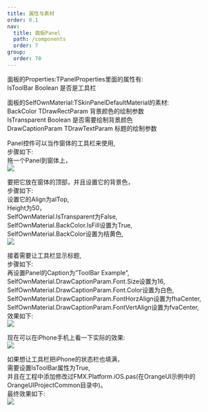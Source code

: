 ```yaml
---
title: 属性与素材
order: 0.1
nav:
  title: 面板Panel
  path: /components
  order: 7
group:
  order: 70
---
```


面板的Properties:TPanelProperties里面的属性有:  
IsToolBar	Boolean	是否是工具栏  

面板的SelfOwnMaterial:TSkinPanelDefaultMaterial的素材:  
BackColor	TDrawRectParam	背景颜色的绘制参数  
IsTransparent		Boolean 是否需要绘制背景颜色  
DrawCaptionParam	TDrawTextParam	标题的绘制参数  




Panel控件可以当作窗体的工具栏来使用,  
步骤如下:  
拖一个Panel到窗体上，  
![](http://www.orangeui.cn/orangeuiblog/OrangeUI/6.1.OrangeUI%E6%8E%A7%E4%BB%B6%E4%BD%BF%E7%94%A8%E8%AF%B4%E6%98%8E(%E9%9D%A2%E6%9D%BF%E6%8E%A7%E4%BB%B6Panel)(%E7%A4%BA%E4%BE%8B1%20%E5%B7%A5%E5%85%B7%E6%A0%8F).files/image001.png)

要把它放在窗体的顶部，并且设置它的背景色，  
步骤如下:  
设置它的Align为alTop,  
Height为50，  
SelfOwnMaterial.IsTransparent为False,  
SelfOwnMaterial.BackColor.IsFill设置为True,  
SelfOwnMaterial.BackColor设置为桔黄色,  
![](http://www.orangeui.cn/orangeuiblog/OrangeUI/6.1.OrangeUI%E6%8E%A7%E4%BB%B6%E4%BD%BF%E7%94%A8%E8%AF%B4%E6%98%8E(%E9%9D%A2%E6%9D%BF%E6%8E%A7%E4%BB%B6Panel)(%E7%A4%BA%E4%BE%8B1%20%E5%B7%A5%E5%85%B7%E6%A0%8F).files/image003.png)


接着需要让工具栏显示标题,  
步骤如下:  
再设置Panel的Caption为”ToolBar Example”,  
SelfOwnMaterial.DrawCaptionParam.Font.Size设置为16,  
SelfOwnMaterial.DrawCaptionParam.Font.Color设置为白色,  
SelfOwnMaterial.DrawCaptionParam.FontHorzAlign设置为fhaCenter,  
SelfOwnMaterial.DrawCaptionParam.FontVertAlign设置为fvaCenter,  
效果如下:  
![](http://www.orangeui.cn/orangeuiblog/OrangeUI/6.1.OrangeUI%E6%8E%A7%E4%BB%B6%E4%BD%BF%E7%94%A8%E8%AF%B4%E6%98%8E(%E9%9D%A2%E6%9D%BF%E6%8E%A7%E4%BB%B6Panel)(%E7%A4%BA%E4%BE%8B1%20%E5%B7%A5%E5%85%B7%E6%A0%8F).files/image005.png)


现在可以在iPhone手机上看一下实际的效果:  
![](http://www.orangeui.cn/orangeuiblog/OrangeUI/6.1.OrangeUI%E6%8E%A7%E4%BB%B6%E4%BD%BF%E7%94%A8%E8%AF%B4%E6%98%8E(%E9%9D%A2%E6%9D%BF%E6%8E%A7%E4%BB%B6Panel)(%E7%A4%BA%E4%BE%8B1%20%E5%B7%A5%E5%85%B7%E6%A0%8F).files/image007.png)


如果想让工具栏把iPhone的状态栏也填满，  
需要设置IsToolBar属性为True,  
并且在工程中添加修改过FMX.Platform.iOS.pas(在OrangeUI示例中的OrangeUIProjectCommon目录中)。  
最终效果如下:  
![](http://www.orangeui.cn/orangeuiblog/OrangeUI/6.1.OrangeUI%E6%8E%A7%E4%BB%B6%E4%BD%BF%E7%94%A8%E8%AF%B4%E6%98%8E(%E9%9D%A2%E6%9D%BF%E6%8E%A7%E4%BB%B6Panel)(%E7%A4%BA%E4%BE%8B1%20%E5%B7%A5%E5%85%B7%E6%A0%8F).files/image009.png)

